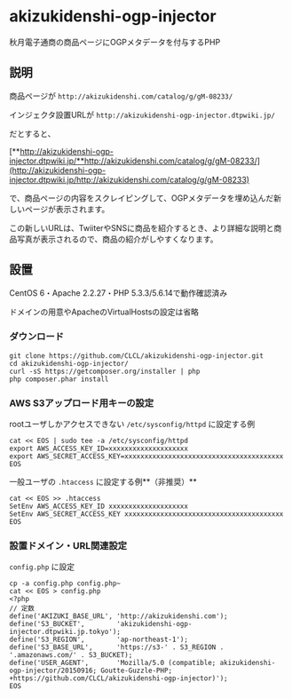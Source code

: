 akizukidenshi-ogp-injector
==========================

秋月電子通商の商品ページにOGPメタデータを付与するPHP

## 説明

商品ページが ``http://akizukidenshi.com/catalog/g/gM-08233/``

インジェクタ設置URLが ``http://akizukidenshi-ogp-injector.dtpwiki.jp/``

だとすると、

[**http://akizukidenshi-ogp-injector.dtpwiki.jp/**http://akizukidenshi.com/catalog/g/gM-08233/](http://akizukidenshi-ogp-injector.dtpwiki.jp/http://akizukidenshi.com/catalog/g/gM-08233)

で、商品ページの内容をスクレイピングして、OGPメタデータを埋め込んだ新しいページが表示されます。

この新しいURLは、TwiiterやSNSに商品を紹介するとき、より詳細な説明と商品写真が表示されるので、商品の紹介がしやすくなります。

## 設置

CentOS 6・Apache 2.2.27・PHP 5.3.3/5.6.14で動作確認済み

ドメインの用意やApacheのVirtualHostsの設定は省略

### ダウンロード

```
git clone https://github.com/CLCL/akizukidenshi-ogp-injector.git
cd akizukidenshi-ogp-injector/
curl -sS https://getcomposer.org/installer | php
php composer.phar install
```

### AWS S3アップロード用キーの設定

rootユーザしかアクセスできない ``/etc/sysconfig/httpd`` に設定する例

```
cat << EOS | sudo tee -a /etc/sysconfig/httpd
export AWS_ACCESS_KEY_ID=xxxxxxxxxxxxxxxxxxxx
export AWS_SECRET_ACCESS_KEY=xxxxxxxxxxxxxxxxxxxxxxxxxxxxxxxxxxxxxxxx
EOS
```

一般ユーザの ``.htaccess`` に設定する例**（非推奨）**

```
cat << EOS >> .htaccess
SetEnv AWS_ACCESS_KEY_ID xxxxxxxxxxxxxxxxxxxx
SetEnv AWS_SECRET_ACCESS_KEY xxxxxxxxxxxxxxxxxxxxxxxxxxxxxxxxxxxxxxxx
EOS
```

### 設置ドメイン・URL関連設定

``config.php`` に設定

```
cp -a config.php config.php~
cat << EOS > config.php
<?php
// 定数
define('AKIZUKI_BASE_URL', 'http://akizukidenshi.com');
define('S3_BUCKET',        'akizukidenshi-ogp-injector.dtpwiki.jp.tokyo');
define('S3_REGION',        'ap-northeast-1');
define('S3_BASE_URL',      'https://s3-' . S3_REGION . '.amazonaws.com/' . S3_BUCKET);
define('USER_AGENT',       'Mozilla/5.0 (compatible; akizukidenshi-ogp-injector/20150916; Goutte-Guzzle-PHP; +https://github.com/CLCL/akizukidenshi-ogp-injector)');
EOS
```
